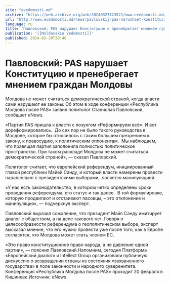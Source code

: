 ```yaml
---
site: "evedomosti.md"
archive: "https://web.archive.org/web/20240327123521/www.evedomosti.md/news/pavlovskij-pas-narushaet-konstituciyu-i-prenebregaet-mneniem"
url: "http://www.evedomosti.md/news/pavlovskij-pas-narushaet-konstituciyu-i-prenebregaet-mneniem"
language: ru
title: "Павловский: PAS нарушает Конституцию и пренебрегает мнением граждан Молдовы"
publication: '[[Moldavskie Vedomosti]]'
published: 2024-02-20T20:46
---
```


# Павловский: PAS нарушает Конституцию и пренебрегает мнением граждан Молдовы

Молдова не может считаться демократической страной, когда власти сами нарушают ее законы. Об этом в ходе конференции «Республика Молдова после PAS» заявил политолог Станислав Павловский, сообщает eNews.

«Партия PAS пришла к власти с лозунгом «Реформируем всё». И вот дореформировались.  До сих пор не было такого руководства в Молдове, которое бы относилось с таким большим презрением к закону, к правосудию, к политическим оппонентам.  Мы наблюдаем, что правящая партия заполонила полностью политическое пространство. При таком раскладе Молдова не может считаться демократической страной», — сказал Павловский.

Политолог считает, что европейский референдум, инициированный главой республики Майей Санду, и который власти намерены провести параллельно с президентскими выборами,  является манипуляцией.

«У нас есть законодательство, в котором четко определены сроки проведения референдума, его статус и так далее.  В той формулировке, которую продвигают и отстаивают пасовцы, – это отклонение и манипуляция», — подчеркнул эксперт.

Павловский выразил сожаление, что президент Майя Санду имитирует диалог с обществом, а на деле такового нет. Говоря о целесообразности референдума о геополитическом выборе, эксперт высказал мнение, что его нужно провести уже после того, как в Европе согласятся, что Молдова может стать членом ЕС.

«Это право конституционное право народа, а не давление одной партии», — пояснил Павловский.Напомним, сегодня Платформа «Европейский диалог» и Intellect Group организовали публичную дискуссию о возвращении страны из состояния «захваченного государства» в поле законности и народного суверенитета. Конференция «Республика Молдова после PAS» проходит 20 февраля в Кишиневе.Источник: eNews 